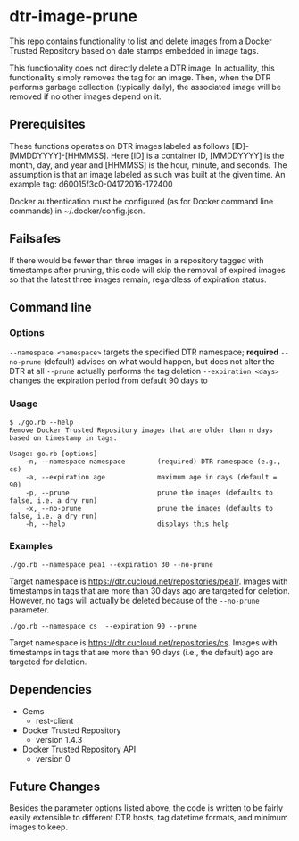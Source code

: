# dtr-image-prune

This repo contains functionality to list and delete images from a Docker Trusted Repository based on date stamps embedded in image tags.

This functionality does not directly delete a DTR image. In actuallity, this functionality simply removes the tag for an image. Then, when the DTR performs garbage collection (typically daily), the associated image will be removed if no other images depend on it.

## Prerequisites

These functions operates on DTR images labeled as follows [ID]-[MMDDYYYY]-[HHMMSS]. Here [ID] is a container ID, [MMDDYYYY] is the month, day, and year and [HHMMSS] is the hour, minute, and seconds. The assumption is that an image labeled as such was built at the given time. An example tag:  d60015f3c0-04172016-172400

Docker authentication must be configured (as for Docker command line commands) in ~/.docker/config.json.

## Failsafes

If there would be fewer than three images in a repository tagged with timestamps after pruning, this code will skip the removal of expired images so that the latest three images remain, regardless of expiration status.

## Command line

### Options

 `--namespace <namespace>` targets the specified DTR namespace; **required**
`--no-prune` (default) advises on what would happen, but does not alter the DTR at all
`--prune` actually performs the tag deletion
`--expiration <days>` changes the expiration period from default 90 days to <days>

### Usage
```
$ ./go.rb --help
Remove Docker Trusted Repository images that are older than n days based on timestamp in tags.

Usage: go.rb [options]
    -n, --namespace namespace        (required) DTR namespace (e.g., cs)
    -a, --expiration age             maximum age in days (default = 90)
    -p, --prune                      prune the images (defaults to false, i.e. a dry run)
    -x, --no-prune                   prune the images (defaults to false, i.e. a dry run)
    -h, --help                       displays this help
```

### Examples

`./go.rb --namespace pea1 --expiration 30 --no-prune`

Target namespace is https://dtr.cucloud.net/repositories/pea1/. Images with timestamps in tags that are more than 30 days ago are targeted for deletion. However, no tags will actually be deleted because of the `--no-prune` parameter.

`./go.rb --namespace cs  --expiration 90 --prune`

Target namespace is https://dtr.cucloud.net/repositories/cs. Images with timestamps in tags that are more than 90 days (i.e., the default) ago are targeted for deletion.

## Dependencies

* Gems
  * rest-client
* Docker Trusted Repository
  * version 1.4.3
* Docker Trusted Repository API
  * version 0

## Future Changes

Besides the parameter options listed above, the code is written to be fairly easily extensible to different DTR hosts, tag datetime formats, and minimum images to keep.

